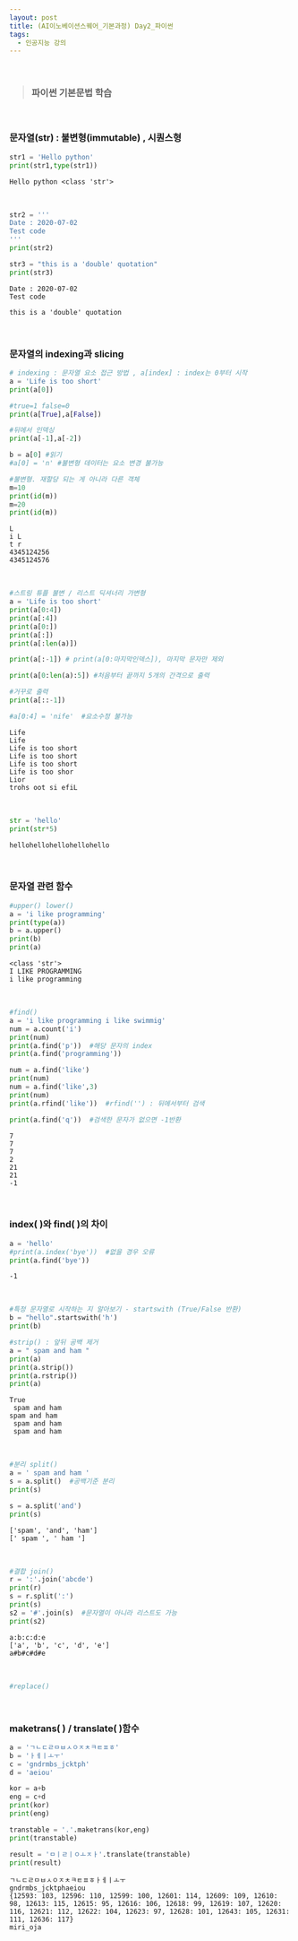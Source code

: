 ```yaml
---
layout: post
title: (AI이노베이션스퀘어_기본과정) Day2_파이썬
tags:
  - 인공지능 강의
---
```


<br>

> ### 파이썬 기본문법 학습 

<br>

### 문자열(str) : 불변형(immutable) , 시퀀스형

```python
str1 = 'Hello python'
print(str1,type(str1))
```

```
Hello python <class 'str'>
```

<br>

```python
str2 = '''
Date : 2020-07-02
Test code
'''
print(str2)

str3 = "this is a 'double' quotation"
print(str3)
```

```
Date : 2020-07-02
Test code

this is a 'double' quotation
```

<br>

### 문자열의 indexing과 slicing

```python
# indexing : 문자열 요소 접근 방법 , a[index] : index는 0부터 시작
a = 'Life is too short'
print(a[0])

#true=1 false=0
print(a[True],a[False])

#뒤에서 인덱싱
print(a[-1],a[-2])

b = a[0] #읽기
#a[0] = 'n' #불변형 데이터는 요소 변경 불가능

#불변형. 재할당 되는 게 아니라 다른 객체
m=10
print(id(m))
m=20
print(id(m))
```

```
L
i L
t r
4345124256
4345124576
```

<br>

```python
#스트링 튜플 불변 / 리스트 딕셔너리 가변형
a = 'Life is too short'
print(a[0:4])
print(a[:4])
print(a[0:])
print(a[:])
print(a[:len(a)])

print(a[:-1]) # print(a[0:마지막인덱스]), 마지막 문자만 제외

print(a[0:len(a):5]) #처음부터 끝까지 5개의 간격으로 출력

#거꾸로 출력
print(a[::-1])

#a[0:4] = 'nife'  #요소수정 불가능
```

```
Life
Life
Life is too short
Life is too short
Life is too short
Life is too shor
Lior
trohs oot si efiL
```

<br>

```python
str = 'hello'
print(str*5)
```

```
hellohellohellohellohello
```

<br>

### 문자열 관련 함수

```python
#upper() lower()
a = 'i like programming'
print(type(a))
b = a.upper()
print(b)
print(a)
```

```
<class 'str'>
I LIKE PROGRAMMING
i like programming
```

<br>

```python
#find()
a = 'i like programming i like swimmig'
num = a.count('i')
print(num)
print(a.find('p'))  #해당 문자의 index
print(a.find('programming'))

num = a.find('like')
print(num)
num = a.find('like',3)
print(num)
print(a.rfind('like'))  #rfind('') : 뒤에서부터 검색

print(a.find('q'))  #검색한 문자가 없으면 -1반환
```

```
7
7
7
2
21
21
-1
```

<br>

### index( )와 find( )의 차이

```python
a = 'hello'
#print(a.index('bye'))  #없을 경우 오류
print(a.find('bye'))
```

```
-1
```

<br>

```python
#특정 문자열로 시작하는 지 알아보기 - startswith (True/False 반환)
b = "hello".startswith('h')
print(b)

#strip() : 앞뒤 공백 제거
a = " spam and ham "
print(a)
print(a.strip())
print(a.rstrip())
print(a) 

```

```
True
 spam and ham 
spam and ham
 spam and ham
 spam and ham 

```

<br>

```python
#분리 split()
a = ' spam and ham '
s = a.split()  #공백기준 분리
print(s)

s = a.split('and')
print(s)

```

```
['spam', 'and', 'ham']
[' spam ', ' ham ']

```

<br>

```python
#결합 join()
r = ':'.join('abcde')
print(r)
s = r.split(':')
print(s)
s2 = '#'.join(s)  #문자열이 아니라 리스트도 가능
print(s2)

```

```
a:b:c:d:e
['a', 'b', 'c', 'd', 'e']
a#b#c#d#e

```

<br>

```python
#replace() 

```

<br>

### maketrans( ) / translate( )함수  

```python
a = 'ㄱㄴㄷㄹㅁㅂㅅㅇㅈㅊㅋㅌㅍㅎ'
b = 'ㅏㅔㅣㅗㅜ'
c = 'gndrmbs_jcktph'
d = 'aeiou'

kor = a+b
eng = c+d
print(kor)
print(eng)

transtable = '.'.maketrans(kor,eng)
print(transtable)

result = 'ㅁㅣㄹㅣㅇㅗㅈㅏ'.translate(transtable)
print(result)

```

```
ㄱㄴㄷㄹㅁㅂㅅㅇㅈㅊㅋㅌㅍㅎㅏㅔㅣㅗㅜ
gndrmbs_jcktphaeiou
{12593: 103, 12596: 110, 12599: 100, 12601: 114, 12609: 109, 12610: 98, 12613: 115, 12615: 95, 12616: 106, 12618: 99, 12619: 107, 12620: 116, 12621: 112, 12622: 104, 12623: 97, 12628: 101, 12643: 105, 12631: 111, 12636: 117}
miri_oja

```

<br>